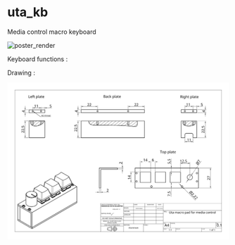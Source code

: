 # uta_kb
Media control macro keyboard


![poster_render](https://raw.githubusercontent.com/AntoineAndre/uta_kb/main/docs/render_poster_macro_keyboard_less.png)


Keyboard functions :

<i class='fa fa-volume-up'></i> <i class='fa fa-step-backward'></i> <i class='fa fa-play'></i> <i class='fa fa-step-forward'></i>

Drawing :

![case_drawing](https://raw.githubusercontent.com/AntoineAndre/uta_kb/main/docs/drawing_uta_kb.png)